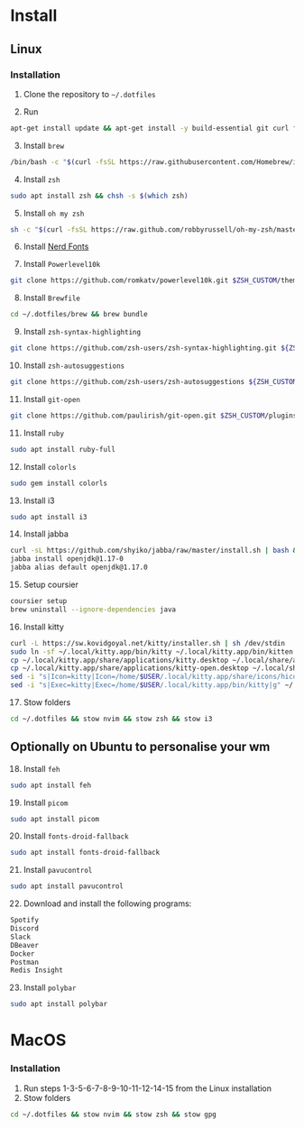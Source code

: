 # Install

## Linux

### Installation

1. Clone the repository to `~/.dotfiles`

2. Run

```bash
apt-get install update && apt-get install -y build-essential git curl file
```

3. Install `brew`

```bash
/bin/bash -c "$(curl -fsSL https://raw.githubusercontent.com/Homebrew/install/HEAD/install.sh)"
```

4. Install `zsh`

```bash
sudo apt install zsh && chsh -s $(which zsh)
```

5. Install `oh my zsh`

```bash
sh -c "$(curl -fsSL https://raw.github.com/robbyrussell/oh-my-zsh/master/tools/install.sh)"
```

6. Install [Nerd Fonts](https://github.com/ryanoasis/nerd-fonts/releases/download/v3.0.2/FiraCode.zip)

7. Install `Powerlevel10k`

```bash
git clone https://github.com/romkatv/powerlevel10k.git $ZSH_CUSTOM/themes/powerlevel10k
```

8. Install `Brewfile`

```bash
cd ~/.dotfiles/brew && brew bundle
```

9. Install `zsh-syntax-highlighting`

```bash
git clone https://github.com/zsh-users/zsh-syntax-highlighting.git ${ZSH_CUSTOM:-~/.oh-my-zsh/custom}/plugins/zsh-syntax-highlighting
```

10. Install `zsh-autosuggestions`

```bash
git clone https://github.com/zsh-users/zsh-autosuggestions ${ZSH_CUSTOM:-~/.oh-my-zsh/custom}/plugins/zsh-autosuggestions
```

11. Install `git-open`

```bash
git clone https://github.com/paulirish/git-open.git $ZSH_CUSTOM/plugins/git-open
```

11. Install `ruby`

```bash
sudo apt install ruby-full
```

12. Install `colorls`

```bash
sudo gem install colorls
```

13. Install i3

```bash
sudo apt install i3
```

14. Install jabba

```bash
curl -sL https://github.com/shyiko/jabba/raw/master/install.sh | bash && . ~/.jabba/jabba.sh
jabba install openjdk@1.17-0
jabba alias default openjdk@1.17.0
```

15. Setup coursier

```bash
coursier setup
brew uninstall --ignore-dependencies java
```

16. Install kitty

```bash
curl -L https://sw.kovidgoyal.net/kitty/installer.sh | sh /dev/stdin
sudo ln -sf ~/.local/kitty.app/bin/kitty ~/.local/kitty.app/bin/kitten /usr/local/sbin/
cp ~/.local/kitty.app/share/applications/kitty.desktop ~/.local/share/applications/
cp ~/.local/kitty.app/share/applications/kitty-open.desktop ~/.local/share/applications/
sed -i "s|Icon=kitty|Icon=/home/$USER/.local/kitty.app/share/icons/hicolor/256x256/apps/kitty.png|g" ~/.local/share/applications/kitty*.desktop
sed -i "s|Exec=kitty|Exec=/home/$USER/.local/kitty.app/bin/kitty|g" ~/.local/share/applications/kitty*.desktop

```
17. Stow folders

```bash
cd ~/.dotfiles && stow nvim && stow zsh && stow i3
```


## Optionally on Ubuntu to personalise your wm

18. Install `feh`

```bash
sudo apt install feh
```

19. Install `picom`

```bash
sudo apt install picom
```

20. Install `fonts-droid-fallback`

```bash
sudo apt install fonts-droid-fallback
```

21. Install `pavucontrol`

```bash
sudo apt install pavucontrol
```

22. Download and install the following programs:

```bash
Spotify
Discord
Slack
DBeaver
Docker
Postman
Redis Insight
```

23. Install `polybar`

```bash
sudo apt install polybar
```

# MacOS

### Installation

1. Run steps 1-3-5-6-7-8-9-10-11-12-14-15 from the Linux installation
2. Stow folders

```bash
cd ~/.dotfiles && stow nvim && stow zsh && stow gpg
```

